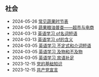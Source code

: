 <div class="timeline">
    <h2>社会</h2>
    <ul>
        <li>
            <span class="date">2024-05-26</span>
            <span class="event"><a href="/index.html?blog=SeHv_常见蔬果时节表">常见蔬果时节表</a></span>
        </li>
        <li>
            <span class="date">2024-05-26</span>
            <span class="event"><a href="/index.html?blog=SeHv_蔬果粮油普查——超市与电商">蔬果粮油普查——超市与电商</a></span>
        </li>
        <li>
            <span class="date">2024-03-13</span>
            <span class="event"><a href="/index.html?blog=SeHv_英语学习_of名词短语">英语学习 of名词短语</a></span>
        </li>
        <li>
            <span class="date">2024-03-13</span>
            <span class="event"><a href="/index.html?blog=SeHv_英语学习_of的含义">英语学习 of的含义</a></span>
        </li>
        <li>
            <span class="date">2024-03-05</span>
            <span class="event"><a href="/index.html?blog=SeHv_英语学习_不定式和介词短语">英语学习 不定式和介词短语</a></span>
        </li>
        <li>
            <span class="date">2024-03-05</span>
            <span class="event"><a href="/index.html?blog=SeHv_英语学习_及物和不及物">英语学习 及物和不及物</a></span>
        </li>
        <li>
            <span class="date">2024-03-05</span>
            <span class="event"><a href="/index.html?blog=SeHv_英语学习_宾语补足">英语学习 宾语补足</a></span>
        </li>
        <li>
            <span class="date">2023-12-15</span>
            <span class="event"><a href="/index.html?blog=SeHv_党的基础知识">党的基础知识</a></span>
        </li>
        <li>
            <span class="date">2023-12-15</span>
            <span class="event"><a href="/index.html?blog=SeHv_共产党宣言">共产党宣言</a></span>
        </li>
    </ul>
</div>
